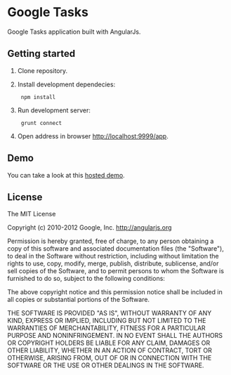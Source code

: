 # Google Tasks

Google Tasks application built with AngularJs.

## Getting started

1. Clone repository.

2. Install development dependecies:

        npm install
    
3. Run development server:

        grunt connect
        
4. Open address in browser [http://localhost:9999/app][2].

## Demo

You can take a look at this [hosted demo][1].

## License

The MIT License

Copyright (c) 2010-2012 Google, Inc. http://angularjs.org

Permission is hereby granted, free of charge, to any person obtaining a copy
of this software and associated documentation files (the "Software"), to deal
in the Software without restriction, including without limitation the rights
to use, copy, modify, merge, publish, distribute, sublicense, and/or sell
copies of the Software, and to permit persons to whom the Software is
furnished to do so, subject to the following conditions:

The above copyright notice and this permission notice shall be included in
all copies or substantial portions of the Software.

THE SOFTWARE IS PROVIDED "AS IS", WITHOUT WARRANTY OF ANY KIND, EXPRESS OR
IMPLIED, INCLUDING BUT NOT LIMITED TO THE WARRANTIES OF MERCHANTABILITY,
FITNESS FOR A PARTICULAR PURPOSE AND NONINFRINGEMENT. IN NO EVENT SHALL THE
AUTHORS OR COPYRIGHT HOLDERS BE LIABLE FOR ANY CLAIM, DAMAGES OR OTHER
LIABILITY, WHETHER IN AN ACTION OF CONTRACT, TORT OR OTHERWISE, ARISING FROM,
OUT OF OR IN CONNECTION WITH THE SOFTWARE OR THE USE OR OTHER DEALINGS IN
THE SOFTWARE.


[1]: http://dfsq.github.io/angular-google-tasks
[2]: http://localhost:9999/app